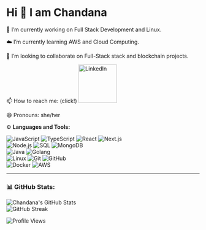 # Hi 👋 I am Chandana

🔭 I’m currently working on Full Stack Development and Linux.

☁️ I’m currently learning AWS and Cloud Computing.

👯 I’m looking to collaborate on Full-Stack stack and blockchain projects.

📫 How to reach me: (click!)
<a href="https://www.linkedin.com/in/chanduchandana/" target="_blank">
  <img src="https://img.shields.io/badge/LinkedIn-0077B5?style=flat&logo=linkedin&logoColor=white" alt="LinkedIn" width="100"/>
</a>
 

😄 Pronouns: she/her  


⚙️ **Languages and Tools:**  

![JavaScript](https://img.shields.io/badge/JavaScript-F7DF1E?style=for-the-badge&logo=javascript&logoColor=black) 
![TypeScript](https://img.shields.io/badge/TypeScript-3178C6?style=for-the-badge&logo=typescript&logoColor=white) 
![React](https://img.shields.io/badge/React-61DAFB?style=for-the-badge&logo=react&logoColor=black) 
![Next.js](https://img.shields.io/badge/Next.js-000000?style=for-the-badge&logo=nextdotjs&logoColor=white)  
![Node.js](https://img.shields.io/badge/Node.js-339933?style=for-the-badge&logo=node.js&logoColor=white) 
![SQL](https://img.shields.io/badge/SQL-4479A1?style=for-the-badge&logo=postgresql&logoColor=white) 
![MongoDB](https://img.shields.io/badge/MongoDB-47A248?style=for-the-badge&logo=mongodb&logoColor=white)  
![Java](https://img.shields.io/badge/Java-007396?style=for-the-badge&logo=java&logoColor=white) 
![Golang](https://img.shields.io/badge/Go-00ADD8?style=for-the-badge&logo=go&logoColor=white)  
![Linux](https://img.shields.io/badge/Linux-FCC624?style=for-the-badge&logo=linux&logoColor=black) 
![Git](https://img.shields.io/badge/Git-F05032?style=for-the-badge&logo=git&logoColor=white) 
![GitHub](https://img.shields.io/badge/GitHub-181717?style=for-the-badge&logo=github&logoColor=white)  
![Docker](https://img.shields.io/badge/Docker-2496ED?style=for-the-badge&logo=docker&logoColor=white) 
![AWS](https://img.shields.io/badge/AWS-232F3E?style=for-the-badge&logo=amazon-aws&logoColor=white)  

---

### 📊 GitHub Stats:
![Chandana's GitHub Stats](https://github-readme-stats.vercel.app/api?username=Chandana-0430&show_icons=true&theme=radical)  
![GitHub Streak](https://github-readme-streak-stats.herokuapp.com/?user=Chandana-0430&theme=radical)  

![Profile Views](https://komarev.com/ghpvc/?username=Chandana-0430&color=blue&style=flat&label=Profile+Views)  
